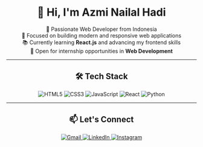 <div align="center">

# 👋 Hi, I'm Azmi Nailal Hadi

🚀 Passionate Web Developer from Indonesia  
🎯 Focused on building modern and responsive web applications  
📚 Currently learning **React.js** and advancing my frontend skills  
💼 Open for internship opportunities in **Web Development**

---

## 🛠️ Tech Stack

<img src="https://img.shields.io/badge/-HTML5-E34F26?logo=html5&logoColor=white" alt="HTML5" />
<img src="https://img.shields.io/badge/-CSS3-1572B6?logo=css3&logoColor=white" alt="CSS3" />
<img src="https://img.shields.io/badge/-JavaScript-F7DF1E?logo=javascript&logoColor=black" alt="JavaScript" />
<img src="https://img.shields.io/badge/-React-61DAFB?logo=react&logoColor=black" alt="React" />
<img src="https://img.shields.io/badge/-Python-3776AB?logo=python&logoColor=white" alt="Python" />

---

## 📫 Let's Connect

<a href="mailto:azminailalhadi28@gmail.com">
  <img src="https://img.shields.io/badge/-Gmail-D14836?logo=gmail&logoColor=white" alt="Gmail" />
</a>
<a href="https://linkedin.com/in/azminailalhadi" target="_blank">
  <img src="https://img.shields.io/badge/-LinkedIn-0077B5?logo=linkedin&logoColor=white" alt="LinkedIn" />
</a>
<a href="https://instagram.com/azminailalhadi" target="_blank">
  <img src="https://img.shields.io/badge/-Instagram-E4405F?logo=instagram&logoColor=white" alt="Instagram" />
</a>

</div>
